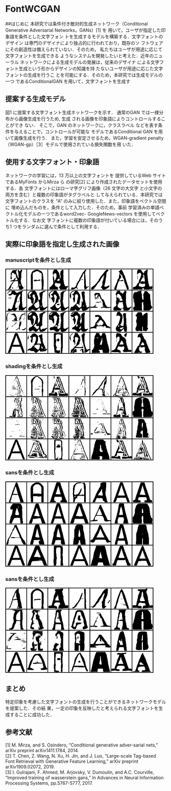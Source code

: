# FontWCGAN
##はじめに
本研究では条件付き敵対的生成ネットワーク（Conditional
Generative Adversarial Networks，GANs）[1] を
用いて，ユーザが指定した印象語を条件とした文字フォン
トを生成するモデルを構築する．文字フォントのデザイン
は専門のデザイナにより独占的に行われており，既存のソ
フトウェアにその創造性は備えられていない．そのため，
私たちはユーザが用途に応じて文字フォントを生成できる
ようなシステムを開発したいと考えた．近年のニューラル
ネットワークによる生成モデルの発展は，従来のデザイナ
による文字フォント生成という形からデザインの知識を持
たないユーザが用途に応じた文字フォントの生成を行うこ
とを可能にする．そのため，本研究では生成モデルの一つ
であるConditionalGAN を用いて，文字フォントを生成す
## 提案する生成モデル
図1 に提案する文字フォント生成ネットワークを示す．
通常のGAN では一様分布から画像生成を行うため, 生成
される画像を印象語によりコントロールすることができ
ない． そこで，GAN のネットワークに，クラスラベル
などを表す条件を与えることで，コントロールが可能な
モデルであるConditional GAN を用いて画像生成を行う．
また，学習を安定させるため，WGAN-gradient penalty
（WGAN-gp）［3］モデルで使用されている損失関数を用
いた．
## 使用する文字フォント・印象語
ネットワークの学習には，13 万以上の文字フォントを
提供しているWeb サイトであるMyFonts からMirza ら
の研究[2] により作成されたデータセットを使用する．各
文字フォントにはローマ字グリフ画像（26 文字の大文字
と小文字の両方を含む）と複数の印象語がタグラベルと
して与えられている．本研究では文字フォントのクラスを
“A” のみに絞り使用した．また，印象語をベクトル空間に
埋め込んだものを，条件として入力した．そのため，事前
学習済みの単語ベクトル化モデルの一つであるword2vec-
GoogleNews-vectors を使用してベクトル化する．なお文
字フォントに複数の印象語が付いている場合には，そのう
ち1 つをランダムに選んで条件として利用する．
## 実際に印象語を指定し生成された画像
 ### manuscriptを条件とし生成
![manuscript](./imgs/fake_manuscript.png)<br>
### shadingを条件とし生成
![shading](./imgs/fake_shading.png)<br>
### sansを条件とし生成
![sans](./imgs/fake_sans.png)<br>
### sansを条件とし生成
![decorative](./imgs/fake_decorative.png)<br>
## まとめ
特定印象を考慮した文字フォントの生成を行うことができるネットワークモデルを提案した．その結
果，一定の印象を反映したと考えられる文字フォントを生
成することに成功した．
## 参考文献
[1] M. Mirza, and S. Osindero, “Conditional generative
adver-sarial nets,” arXiv preprint arXiv1411.1784,
2014.<br>
[2] T. Chen, Z. Wang, N. Xu, H. Jin, and J.
Luo, “Large-scale Tag-based Font Retrieval with
Generative Feature Learning,” arXiv preprint
arXiv1909.02072, 2019.<br>
[3] I. Gulrajani, F. Ahmed, M. Arjovsky, V. Dumoulin,
and A.C. Courville, “Improved training of wasserstein
gans,” In Advances in Neural Information Processing
Systems, pp.5767-5777, 2017.<br>
